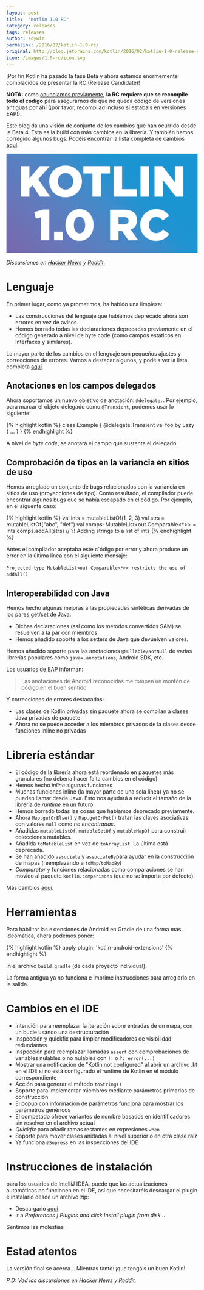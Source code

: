 ```yaml
---
layout: post
title:  "Kotlin 1.0 RC"
category: releases
tags: releases
author: soywiz
permalink: /2016/02/kotlin-1-0-rc/
original: http://blog.jetbrains.com/kotlin/2016/02/kotlin-1-0-release-candidate-is-out/
icon: /images/1.0-rc/icon.svg
---
```


¡Por fin Kotlin ha pasado la fase Beta y ahora estamos enormemente complacidos de presentar la RC (Release Candidate)!

**NOTA:** como [anunciamos previamente](http://blog.jetbrains.com/kotlin/2015/12/kotlin-1-0-beta-4-is-out/), **la RC requiere que se recompile todo el código** para asegurarnos de que no queda código de versiones antiguas por ahí (¡por favor, recompilad incluso si estabais en versiones EAP!).

Este blog da una visión de conjunto de los cambios que han ocurrido desde la Beta 4. Esta es la build con más cambios en la librería. Y también hemos corregido algunos bugs. Podéis encontrar la lista completa de cambios [aquí](https://github.com/JetBrains/kotlin/releases/tag/build-1.0.0-rc-1036).

![](/images/1.0-rc/RC-Banner.png)

*Discursiones en [Hacker News](https://news.ycombinator.com/item?id=11034273) y [Reddit](https://www.reddit.com/r/programming/comments/445jih/jvm_languages_news_kotlin_10_release_candidate_is/).*


# Lenguaje

En primer lugar, como ya prometimos, ha habido una limpieza:

* Las construcciones del lenguaje que habíamos deprecado ahora son errores en vez de avisos.
* Hemos borrado todas las declaraciones deprecadas previamente en el código generado a nivel de byte code (como campos estáticos en interfaces y similares).

La mayor parte de los cambios en el lenguaje son pequeños ajustes y correcciones de errores. Vamos a destacar algunos, y podéis ver la lista completa [aquí](https://github.com/JetBrains/kotlin/releases/tag/build-1.0.0-rc-1036).


## Anotaciones en los campos delegados

Ahora soportamos un nuevo objetivo de anotación: `@delegate:`. Por ejemplo, para marcar el objeto delegado como `@Transient`, podemos usar lo siguiente:

{% highlight kotlin %}
class Example {
    @delegate:Transient
    val foo by Lazy { ... }
}
{% endhighlight %}

A nivel de *byte code*, se anotará el campo que sustenta el delegado.


## Comprobación de tipos en la variancia en sitios de uso

Hemos arreglado un conjunto de bugs relacionados con la variancia en sitios de uso (proyecciones de tipo). Como resultado, el compilador puede encontrar algunos bugs que se había escapado en el código.
Por ejemplo, en el siguente caso:

{% highlight kotlin %}
val ints = mutableListOf(1, 2, 3)
val strs = mutableListOf("abc", "def")
val comps: MutableList&lt;out Comparable<*>> = ints
comps.addAll(strs) // ?! Adding strings to a list of ints
{% endhighlight %}

Antes el compilador aceptaba este c´ódigo por error y ahora produce un error en la última línea con el siguiente mensaje:

`Projected type MutableList<out Comparable<*>> restricts the use of addAll()`


## Interoperabilidad con Java

Hemos hecho algunas mejoras a las propiedades sintéticas derivadas de los pares get/set de Java.

* Dichas declaraciones (así como los métodos convertidos SAM) se resuelven a la par con miembros
* Hemos añadido soporte a los setters de Java que devuelven valores.

Hemos añadido soporte para las anotaciones `@Nullable/NotNull` de varias librerías populares como `javax.annotations`, Android SDK, etc.

Los usuarios de EAP informan:

> Las anotaciones de Android reconocidas me rompen un montón de código en el buen sentido

Y correcciones de errores destacadas:

* Las clases de Kotlin privadas sin paquete ahora se compilan a clases Java privadas de paquete
* Ahora no se puede acceder a los miembros privados de la clases desde funciones inline no privadas



# Librería estándar

* El código de la librería ahora está reordenado en paquetes más granulares (no debería hacer falta cambios en el código)
* Hemos hecho *inline* algunas funciones
* Muchas funciones inline (la mayor parte de una sola línea) ya no se pueden llamar desde Java. Esto nos ayudará a reducir el tamaño de la librería de *runtime*  en un futuro.
* Hemos borrado todas las cosas que habíamos deprecado previamente.
* Ahora `Map.getOrElse()` y `Map.getOrPut()` tratan las claves asociativas con valores `null` como *no encontradas*.
* Añadidas `mutableListOf`, `mutableSetOf` y `mutableMapOf` para construir colecciones mutables.
* Añadida `toMutableList` en vez de `toArrayList`. La última está deprecada.
* Se han añadido `associate` y `associateBy`para ayudar en la construcción de mapas (reemplazando a `toMap`/`toMapBy`)
* *Comparator* y funciones relacionadas como comparaciones se han movido al paquete `kotlin.comparisons` (que no se importa por defecto).

Más cambios [aquí](https://github.com/JetBrains/kotlin/releases/tag/build-1.0.0-rc-1036).



# Herramientas

Para habilitar las extensiones de Android en Gradle de una forma más ideomática, ahora podemos poner:

{% highlight kotlin %}
apply plugin: 'kotlin-android-extensions'
{% endhighlight %}

in el archivo `build.gradle` (de cada proyecto individual).

La forma antigua ya no funciona e imprime instrucciones para arreglarlo en la salida.



# Cambios en el IDE

* Intención para reemplazar la iteración sobre entradas de un mapa, con un bucle usando una destructuración
* Inspección y quickfix para limpiar modificadores de visibilidad redundantes
* Inspección para reemplazar llamadas `assert` con comprobaciones de variables nulables o no nulables con `!!` o `?: error(...)`
* Mostrar una notificación de "Kotlin not configured" al abrir un archivo .kt en el IDE si no está configurado el runtime de Kotlin en el módulo correspondiente
* Acción para generar el método `toString()`
* Soporte para implementar miembros mediante parámetros primarios de construcción
* El popup con información de parámetros funciona para mostrar los parámetros genéricos
* El competado ofrece variantes de nombre basados en identificadores sin resolver en el archivo actual
* *Quickfix* para añadir ramas restantes en expresiones `when`
* Soporte para mover clases anidadas al nivel superior o en otra clase raíz
* Ya funciona `@Supress` en las inspecciones del IDE

# Instrucciones de instalación

para los usuarios de IntelliJ IDEA, puede que las actualizaciones automáticas no funcionen en el IDE, así que necesitaréis descargar el plugin e instalarlo desde un archivo zip:

* Descargarlo [aquí](https://plugins.jetbrains.com/plugin/download?pr=&updateId=23813)
* Ir a *Preferences | Plugins and click Install plugin from disk…* 

Sentimos las molestias

# Estad atentos

La versión final se acerca... Mientras tanto: ¡que tengáis un buen Kotlin! 

*P.D: Ved las discursiones en [Hacker News](https://news.ycombinator.com/item?id=11034273) y [Reddit](https://www.reddit.com/r/programming/comments/445jih/jvm_languages_news_kotlin_10_release_candidate_is/).*

